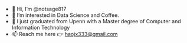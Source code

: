 - 👋 Hi, I’m @notsage817
- 👀 I’m interested in Data Science and Coffee. 
- 🌱 I just graduated from Upenn with a Master degree of Computer and Information Technology
- 📫 Reach me here 👉 haojx333@gmail.com 

<!---
notsage817/notsage817 is a ✨ special ✨ repository because its `README.md` (this file) appears on your GitHub profile.
You can click the Preview link to take a look at your changes.
--->
